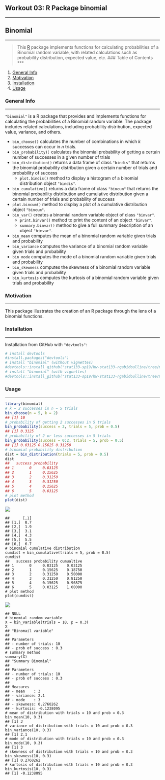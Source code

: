 
Workout 03: R Package binomial
------------------------------

------------------------------------------------------------------------

Binomial
--------

------------------------------------------------------------------------

> This [R](http://www.r-project.org/) package implements functions for calculating probabilities of a Binomial random variable, with related calculations such as probability distribution, expected value, etc. \#\#\# Table of Contents \*\*\*

1.  [General Info](#general-info)
2.  [Motivation](#motivation)
3.  [Installation](#installation)
4.  [Usage](#usage)

### General Info

------------------------------------------------------------------------

`"binomial"` is a R package that provides and implements functions for calculating the probabilities of a Binomial random variable. The package includes related calculations, including probability distribution, expected value, variance, and others.

-   `bin_choose()` calculates the number of combinations in which *k* successes can occur in *n* trials.
-   `bin_probability()` calculates the binomial probability of getting a certain number of successes in a given number of trials
-   `bin_distribution()` returns a data frame of class `"bindis"` that returns the binomial probability distribution given a certain number of trials and probability of success
    -   `plot.bindis()` method to display a histogram of a binomial distribution object `"bindis"`.
-   `bin_cumulative()` returns a data frame of class `"bincum"` that returns the binomial probability distribution and cumulative distribution given a certain number of trials and probability of success
-   `plot.bincum()` method to display a plot of a cumulative distribution object `"bincum"`.
-   `bin_var()` creates a binomial random variable object of class `"binvar"`.
    -   `print.binvar()` method to print the content of an object `"binvar"`.
    -   `summary.binvar()` method to give a full summary description of an object `"binvar"`.
-   `bin_mean` computes the mean of a binomial random variable given trials and probability
-   `bin_variance` computes the variance of a binomial random variable given trials and probability
-   `bin_mode` computes the mode of a binomial random variable given trials and probability
-   `bin_skewness` computes the skewness of a binomial random variable given trials and probability
-   `bin_kurtosis` computes the kurtosis of a binomial random variable given trials and probability

### Motivation

------------------------------------------------------------------------

This package illustrates the creation of an R package through the lens of a binomial functions.

### Installation

------------------------------------------------------------------------

Installation from GitHub with `"devtools"`:

``` r
# install devtools
#install.packages("devtools") 
# install "binomial" (without vignettes)
#devtools::install_github("stat133-sp19/hw-stat133-rgabidoulline/tree/master/workout03/binomial")
# install "binomial" (with vignettes)
#devtools::install_github("stat133-sp19/hw-stat133-rgabidoulline/tree/master/workout03/binomial", build_vignettes = TRUE)
```

### Usage

------------------------------------------------------------------------

``` r
library(binomial)
# k = 2 successes in n = 5 trials
bin_choose(n = 5, k = 2)
## [1] 10
# probability of getting 2 successes in 5 trials
bin_probability(success = 2, trials = 5, prob = 0.5)
## [1] 0.3125
# probability of 2 or less successes in 5 trials
bin_probability(success = 0:2, trials = 5, prob = 0.5)
## [1] 0.03125 0.15625 0.31250
# binomial probability distribution
dist = bin_distribution(trials = 5, prob = 0.5)
dist
##   success probability
## 1       0     0.03125
## 2       1     0.15625
## 3       2     0.31250
## 4       3     0.31250
## 5       4     0.15625
## 6       5     0.03125
# plot method
plot(dist)
```

![](README-unnamed-chunk-3-1.png)

    ##      [,1]
    ## [1,]  0.7
    ## [2,]  1.9
    ## [3,]  3.1
    ## [4,]  4.3
    ## [5,]  5.5
    ## [6,]  6.7
    # binomial cumulative distribution
    cumdist = bin_cumulative(trials = 5, prob = 0.5)
    cumdist
    ##   success probability cumualtive
    ## 1       0     0.03125    0.03125
    ## 2       1     0.15625    0.18750
    ## 3       2     0.31250    0.50000
    ## 4       3     0.31250    0.81250
    ## 5       4     0.15625    0.96875
    ## 6       5     0.03125    1.00000
    # plot method
    plot(cumdist)

![](README-unnamed-chunk-3-2.png)

    ## NULL
    # binomial random variable
    X = bin_variable(trials = 10, p = 0.3)
    X
    ## "Binomail variable"
    ## 
    ## Parameters
    ## - number of trials: 10 
    ## - prob of success : 0.3
    # summary method
    summary(X)
    ## "Summary Binomial" 
    ## 
    ## Parameters 
    ## - number of trials: 10 
    ## - prob of success : 0.3 
    ## 
    ## Measures 
    ## - mean    : 3 
    ## - variance: 2.1 
    ## - mode    : 3 
    ## - skewness: 0.2760262 
    ## - kurtosis: -0.1238095
    # mean of distribution with trials = 10 and prob = 0.3
    bin_mean(10, 0.3)
    ## [1] 3
    # variance of distribution with trials = 10 and prob = 0.3
    bin_variance(10, 0.3)
    ## [1] 2.1
    # mode of distribution with trials = 10 and prob = 0.3
    bin_mode(10, 0.3)
    ## [1] 3
    # skewness of distribution with trials = 10 and prob = 0.3
    bin_skewness(10, 0.3)
    ## [1] 0.2760262
    # kurtosis of distribution with trials = 10 and prob = 0.3
    bin_kurtosis(10, 0.3)
    ## [1] -0.1238095
